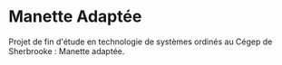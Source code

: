 # Manette Adaptée
Projet de fin d'étude en technologie de systèmes ordinés au Cégep de Sherbrooke : Manette adaptée.
